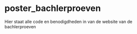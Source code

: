 # poster_bachlerproeven
Hier staat alle code en benodigdheden in van de website van de bachlerproeven
